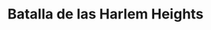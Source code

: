 ﻿---
title: "Batalla de las Harlem Heights"
permalink: periodes_955.html
layout: periode
dataInici: 1776-09-16
sidebar: periodes
pares:
  - 509:
    title: "Guerra de Independencia de los Estados Unidos"
    dataInici: "(1775-04-19)"
    dataFi: "(1783-09-03)"

fills:
jocsPrincipals:
jocsEscenaris:
jocsEpoca:
  - title: "Rebels & Redcoats: Volume III"
    bggId: 19304
    escenari: "Harlem Heights"
    dataInici: 
    dataFi: 

jocsEpocaEscenaris:
---
